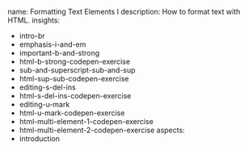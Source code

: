 name: Formatting Text Elements I
description: How to format text with HTML.
insights:
  - intro-br
  - emphasis-i-and-em
  - important-b-and-strong
  - html-b-strong-codepen-exercise
  - sub-and-superscript-sub-and-sup
  - html-sup-sub-codepen-exercise
  - editing-s-del-ins
  - html-s-del-ins-codepen-exercise
  - editing-u-mark
  - html-u-mark-codepen-exercise
  - html-multi-element-1-codepen-exercise
  - html-multi-element-2-codepen-exercise
aspects:
  - introduction
 
